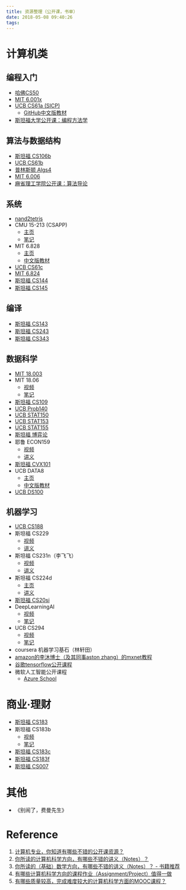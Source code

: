 ```yaml
---
title: 资源整理（公开课，书单）
date: 2018-05-08 09:40:26
tags:
---
```


# 计算机类

## 编程入门

* [哈佛CS50](http://open.163.com/special/opencourse/cs50.html)
* [MIT 6.001x](https://courses.edx.org/courses/MITx/6.00.1x/3T2013/course/)
* [UCB CS61a (SICP)](https://cs61a.org/)
  * [GitHub中文版教材](https://github.com/wizardforcel/sicp-py-zh)
* [斯坦福大学公开课：编程方法学](http://v.163.com/special/sp/programming.html)

## 算法与数据结构

* [斯坦福 CS106b](http://open.163.com/special/opencourse/abstractions.html)
* [UCB CS61b](https://inst.eecs.berkeley.edu/%7Ecs61b/)
* [普林斯顿 Algs4](http://algs4.cs.princeton.edu/)
* [MIT 6.006](http://open.163.com/special/opencourse/algorithms.html)
* [麻省理工学院公开课：算法导论](http://open.163.com/special/opencourse/algorithms.html)

## 系统

* [nand2tetris](http://www.nand2tetris.org/)
* CMU 15-213 (CSAPP)
  * [主页](http://www.csapp.cs.cmu.edu/)
  * [笔记](http://wdxtub.com/2016/04/16/thin-csapp-1/)
* MIT 6.828
  * [主页](https://pdos.csail.mit.edu/6.828/)
  * [中文版教材](https://www.gitbook.com/book/th0ar/xv6-chinese)
* [UCB CS61c](http://www-inst.eecs.berkeley.edu/%7Ecs61c/)
* [MIT 6.824](https://pdos.csail.mit.edu/6.824/)
* [斯坦福 CS144](https://www.bilibili.com/video/av11930774/)
* [斯坦福 CS145](https://www.bilibili.com/video/av19616961/)

## 编译

* [斯坦福 CS143](http://web.stanford.edu/class/cs143/)
* [斯坦福 CS243](https://suif.stanford.edu/%7Ecourses/cs243/)
* [斯坦福 CS343](http://web.stanford.edu/class/cs343/)

## 数据科学

* [MIT 18.003](http://www-math.mit.edu/%7Edjk/calculus_beginners/)
* MIT 18.06
  * [视频](http://open.163.com/special/opencourse/daishu.html)
  * [笔记](https://github.com/zlotus/notes-linear-algebra)
* [斯坦福 CS109](https://web.stanford.edu/class/cs109/)
* [UCB Prob140](https://prob140.org/)
* [UCB STAT150](https://www.stat.berkeley.edu/%7Ealdous/150/)
* [UCB STAT153](https://www.stat.berkeley.edu/%7Eaditya/styled-5/index.html)
* [UCB STAT155](https://www.stat.berkeley.edu/%7Eperes/155.html)
* [斯坦福 博弈论](http://www.game-theory-class.org/)
* 耶鲁 ECON159
  * [视频](http://open.163.com/special/gametheory/)
  * [讲义](https://download.csdn.net/download/wizardforcel/10294261)
* [斯坦福 CVX101](https://www.bilibili.com/video/av8907218/)
* UCB DATA8
  * [主页](http://data8.org/)
  * [中文版教材](https://github.com/Kivy-CN/data8-textbook-zh)
* [UCB DS100](http://www.ds100.org/)

## 机器学习

* [UCB CS188](http://ai.berkeley.edu/home.html)
* 斯坦福 CS229
  * [视频](http://open.163.com/special/opencourse/machinelearning.html)
  * [讲义](https://github.com/Kivy-CN/Stanford-CS-229-CN)
* 斯坦福 CS231n（李飞飞）
  * [视频](https://www.bilibili.com/video/av17204303/)
  * [讲义](https://zhuanlan.zhihu.com/p/21930884?refer=intelligentunit)
* 斯坦福 CS224d
  * [主页](http://cs224d.stanford.edu/)
  * [讲义](http://blog.csdn.net/column/details/dl-nlp.html)
* [斯坦福 CS20si](https://web.stanford.edu/class/cs20si/)
* DeepLearningAI
  * [视频](https://mooc.study.163.com/course/deeplearning_ai-2001281002%23/info)
  * [笔记](http://ai-start.com/dl2017/)
* UCB CS294
  * [视频](https://www.bilibili.com/video/av9802698/)
  * [笔记](https://zhuanlan.zhihu.com/c_150977189)
* coursera 机器学习基石（林轩田）
* [amazon的李沐博士（及其同事aston zhang）的mxnet教程](https://space.bilibili.com/209599371/%23/)
* [谷歌tensorflow公开课程](https://developers.google.com/machine-learning/crash-course/ml-intro%3Fhl%3Dzh-cn)
* 微软人工智能公开课程
    * [Azure School](https://school.azure.cn/)

# 商业·理财

* [斯坦福 CS183](http://get.ftqq.com/1051.get)
* 斯坦福 CS183b
  * [视频](http://open.163.com/special/opencourse/startup.html)
  * [笔记](http://download.csdn.net/download/wizardforcel/10015140)
* [斯坦福 CS183c](http://blog.csdn.net/wizardforcel/article/details/79440956)
* [斯坦福 CS183f](http://blog.csdn.net/wizardforcel/article/details/79547908)
* [斯坦福 CS007](https://cs007.blog/)

# 其他
* 《别闹了，费曼先生》

# Reference

1. [计算机专业，你知道有哪些不错的公开课资源？](https://www.zhihu.com/question/38335108/answer/346474854)
2. [你所读的计算机科学方向，有哪些不错的讲义（Notes）？](https://www.zhihu.com/question/38300204)
3. [你所读的（基础）数学方向，有哪些不错的讲义（Notes）？ - 书籍推荐](http://www.zhihu.com/question/38253477)
4. [有哪些计算机科学方向的课程作业（Assignment/Project）值得一做](https://www.zhihu.com/question/49628428)
5. [有哪些质量较高，完成难度较大的计算机科学方面的MOOC课程？](https://www.zhihu.com/question/28601163)

